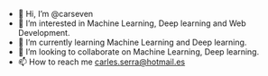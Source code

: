 - 👋 Hi, I’m @carseven
- 👀 I’m interested in Machine Learning, Deep learning and Web Development.
- 🌱 I’m currently learning Machine Learning and Deep learning.
- 💞️ I’m looking to collaborate on Machine Learning, Deep learning.
- 📫 How to reach me carles.serra@hotmail.es


